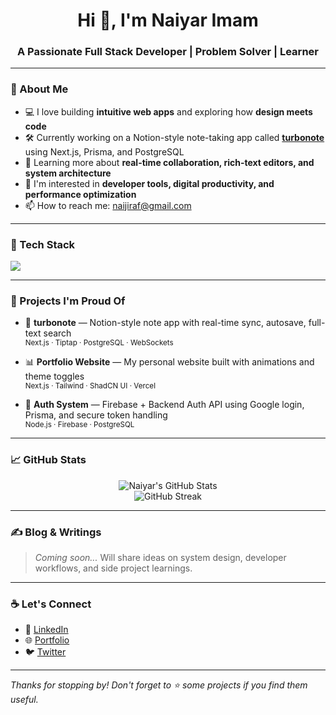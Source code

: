 <h1 align="center">Hi 👋, I'm Naiyar Imam</h1>
<h3 align="center">A Passionate Full Stack Developer | Problem Solver | Learner</h3>

---

### 🚀 About Me

- 💻 I love building **intuitive web apps** and exploring how **design meets code**
- 🛠️ Currently working on a Notion-style note-taking app called **[turbonote](#)** using Next.js, Prisma, and PostgreSQL
- 🌱 Learning more about **real-time collaboration, rich-text editors, and system architecture**
- 🧠 I'm interested in **developer tools, digital productivity, and performance optimization**
- 📫 How to reach me: [naijiraf@gmail.com](mailto:naijiraf@gmail.com)

---

### 🧰 Tech Stack

<p align="left">
  <img src="https://skillicons.dev/icons?i=nextjs,react,tailwind,ts,js,nodejs,prisma,postgres,firebase,aws,docker,git" />
</p>

---

### 🔨 Projects I'm Proud Of

- 🧠 **turbonote** — Notion-style note app with real-time sync, autosave, full-text search  
  <sub>Next.js · Tiptap · PostgreSQL · WebSockets</sub>

- 📊 **Portfolio Website** — My personal website built with animations and theme toggles  
  <sub>Next.js · Tailwind · ShadCN UI · Vercel</sub>

- 🔐 **Auth System** — Firebase + Backend Auth API using Google login, Prisma, and secure token handling  
  <sub>Node.js · Firebase · PostgreSQL</sub>

---

### 📈 GitHub Stats

<p align="center">
  <img src="https://github-readme-stats.vercel.app/api?username=naijiraf&show_icons=true&theme=tokyonight" alt="Naiyar's GitHub Stats" />
  <br />
  <img src="https://github-readme-streak-stats.herokuapp.com/?user=naijiraf&theme=tokyonight" alt="GitHub Streak" />
</p>

---

### ✍️ Blog & Writings

> _Coming soon..._ Will share ideas on system design, developer workflows, and side project learnings.

---

### ☕ Let's Connect

- 💼 [LinkedIn](https://www.linkedin.com/in/naijiraf)
- 🌐 [Portfolio](https://your-portfolio-link.com)
- 🐦 [Twitter](https://twitter.com/yourhandle)

---

_Thanks for stopping by! Don't forget to ⭐️ some projects if you find them useful._

